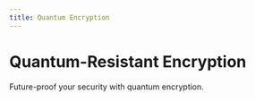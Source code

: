 ```yaml
---
title: Quantum Encryption
---
```


# Quantum-Resistant Encryption

Future-proof your security with quantum encryption.